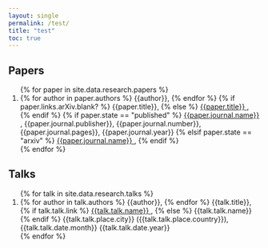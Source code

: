 ```yaml
---
layout: single
permalink: /test/
title: "test"
toc: true
---
```



## Papers

<ol>
{% for paper in site.data.research.papers %}
  <li>
    {% for author in paper.authors %}
        {{author}},
    {% endfor %}
    {% if paper.links.arXiv.blank? %}
        {{paper.title}},
    {% else %}
        <a href="{{ paper.links.arXiv }}">
            {{paper.title}}
        </a>,
    {% endif %}    
    {% if paper.state == "published" %}
        <a href="{{ paper.links.journal }}">
        {{paper.journal.name}}
        </a>,
        {{paper.journal.publisher}},
        {{paper.journal.number}}, 
        {{paper.journal.pages}}, 
        {{paper.journal.year}}
    {% elsif paper.state == "arxiv" %}
        <a href="{{ paper.links.arxiv }}">
            {{paper.journal.name}}
        </a>, 
    {% endif %}
  </li>
{% endfor %}
</ol>

## Talks

<ol>
{% for talk in site.data.research.talks %}
  <li>
    {% for author in talk.authors %}
        {{author}},
    {% endfor %}
    {{talk.title}},
    {% if talk.talk.link %}
        <a href="{{ talk.talk.link }}">
            {{talk.talk.name}}
        </a>,
    {% else %}
        {{talk.talk.name}}
    {% endif %}
    {{talk.talk.place.city}} ({{talk.talk.place.country}}),
    {{talk.talk.date.month}} {{talk.talk.date.year}}
  </li>
{% endfor %}
</ol>